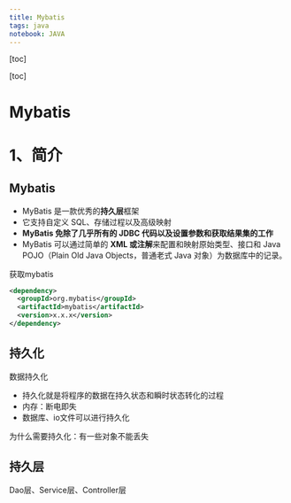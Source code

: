 ```yaml
---
title: Mybatis
tags: java
notebook: JAVA
---
```


[toc]

[toc]

# Mybatis

# 1、简介

## Mybatis

* MyBatis 是一款优秀的**持久层**框架
* 它支持自定义 SQL、存储过程以及高级映射
* **MyBatis 免除了几乎所有的 JDBC 代码以及设置参数和获取结果集的工作**
* MyBatis 可以通过简单的 **XML 或注解**来配置和映射原始类型、接口和 Java POJO（Plain Old Java Objects，普通老式 Java 对象）为数据库中的记录。

获取mybatis

```xml
<dependency>
  <groupId>org.mybatis</groupId>
  <artifactId>mybatis</artifactId>
  <version>x.x.x</version>
</dependency>
```

## 持久化

数据持久化

* 持久化就是将程序的数据在持久状态和瞬时状态转化的过程
* 内存：断电即失
* 数据库、io文件可以进行持久化

为什么需要持久化：有一些对象不能丢失

## 持久层

Dao层、Service层、Controller层

